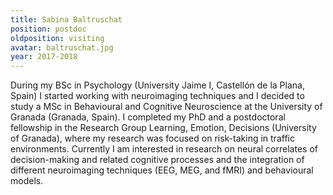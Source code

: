 ```yaml
---
title: Sabina Baltruschat
position: postdoc
oldposition: visiting
avatar: baltruschat.jpg
year: 2017-2018
---
```


During my BSc in Psychology (University Jaime I, Castellón de la Plana, Spain) I started working with neuroimaging techniques and I decided to study a MSc in Behavioural and Cognitive Neuroscience at the University of Granada (Granada, Spain). I completed my PhD and a postdoctoral fellowship in the Research Group Learning, Emotion, Decisions (University of Granada), where my research was focused on risk-taking in traffic environments.
Currently I am interested in research on neural correlates of decision-making and related cognitive processes and the integration of different neuroimaging techniques (EEG, MEG, and fMRI) and behavioural models.

<!--Sabina visited us in 2017 to help set up an EEG study, in which she examined people's intentional decisions with rewards. Sabina likes us so much that she visited again in 2018 for a collaborative project on risk taking behaviour.-->